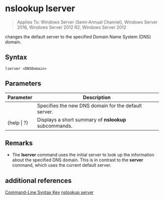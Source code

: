# nslookup lserver

>Applies To: Windows Server (Semi-Annual Channel), Windows Server 2016, Windows Server 2012 R2, Windows Server 2012

changes the default server to the specified Domain Name System (DNS) domain.
## Syntax
```
lserver <DNSDomain> 
```
## Parameters
|Parameter|Description|
|-------|--------|
|<DNSDomain>|Specifies the new DNS domain for the default server.|
|{help &#124; ?}|Displays a short summary of **nslookup** subcommands.|
## Remarks
-   The **lserver** command uses the initial server to look up the information about the specified DNS domain. This is in contrast to the **server** command, which uses the current default server.
## additional references
[Command-Line Syntax Key](command-line-syntax-key.md)
[nslookup server](nslookup-server.md)
